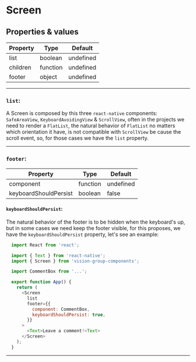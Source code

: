 # Screen
## Properties & values
Property     |      Type            | Default    
------------ | -------------------- | ----------
list         | boolean              | undefined 
children     | function             | undefined 
footer       | object               | undefined 

---

### `list`:
A Screen is composed by this three `react-native` components: `SafeAreaView`, `KeyboardAvoidingView` & `ScrollView`, often in the projects we need to render a `FlatList`, the natural behavior of `FlatList` no matters which orientation it have, is not compatible with `ScrollView` be cause the scroll event, so, for those cases we have the `list` property.

---

### `footer`:
Property              |      Type            | Default    |
--------------------- | -------------------- | ---------- |
component             | function             | undefined  |
keyboardShouldPersist | boolean              | false      |


#### `keyboardShouldPersist`:
The natural behavior of the footer is to be hidden when the keyboard's up, but in some cases we need keep the footer visible, for this proposes, we have the `keyboardShouldPersist` property, let's see an example:

```javascript
  import React from 'react';

  import { Text } from 'react-native';
  import { Screen } from 'vision-group-components';

  import CommentBox from '...';

  export function App() {
    return (
      <Screen
        list
        footer={{
          component: CommentBox,
          keyboardShouldPersist: true,
        }}
      >
        <Text>Leave a comment!<Text>
      </Screen>
    );
  }
```

---